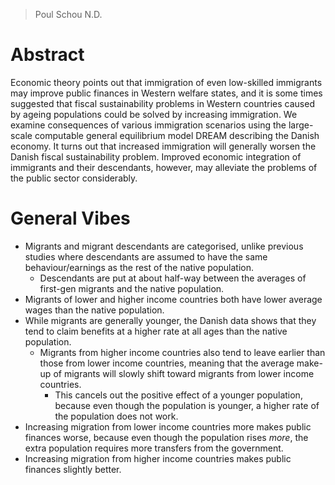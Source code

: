 >Poul Schou
>N.D.

# Abstract
Economic theory points out that immigration of even low-skilled immigrants may improve public finances in Western welfare states, and it is some times suggested that fiscal sustainability problems in Western countries caused by ageing populations could be solved by increasing immigration. We examine consequences of various immigration scenarios using the large-scale computable general equilibrium model DREAM describing the Danish economy. It turns out that increased immigration will generally worsen the Danish fiscal sustainability problem. Improved economic integration of immigrants and their descendants, however, may alleviate the problems of the public sector considerably.
# General Vibes
- Migrants and migrant descendants are categorised, unlike previous studies where descendants are assumed to have the same behaviour/earnings as the rest of the native population.
	- Descendants are put at about half-way between the averages of first-gen migrants and the native population.
- Migrants of lower and higher income countries both have lower average wages than the native population.
- While migrants are generally younger, the Danish data shows that they tend to claim benefits at a higher rate at all ages than the native population. 
	- Migrants from higher income countries also tend to leave earlier than those from lower income countries, meaning that the average make-up of migrants will slowly shift toward migrants from lower income countries.
		- This cancels out the positive effect of a younger population, because even though the population is younger, a higher rate of the population does not work.
- Increasing migration from lower income countries more makes public finances worse, because even though the population rises *more*, the extra population requires more transfers from the government.
- Increasing migration from higher income countries makes public finances slightly better.